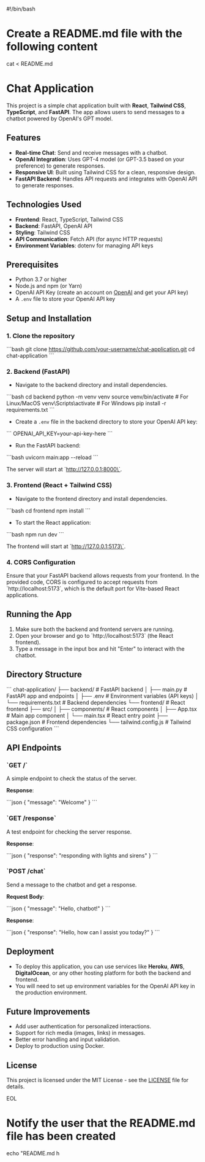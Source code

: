 #!/bin/bash

# Create a README.md file with the following content

cat <<EOL > README.md
# Chat Application

This project is a simple chat application built with **React**, **Tailwind CSS**, **TypeScript**, and **FastAPI**. The app allows users to send messages to a chatbot powered by OpenAI's GPT model.

## Features

- **Real-time Chat**: Send and receive messages with a chatbot.
- **OpenAI Integration**: Uses GPT-4 model (or GPT-3.5 based on your preference) to generate responses.
- **Responsive UI**: Built using Tailwind CSS for a clean, responsive design.
- **FastAPI Backend**: Handles API requests and integrates with OpenAI API to generate responses.

## Technologies Used

- **Frontend**: React, TypeScript, Tailwind CSS
- **Backend**: FastAPI, OpenAI API
- **Styling**: Tailwind CSS
- **API Communication**: Fetch API (for async HTTP requests)
- **Environment Variables**: dotenv for managing API keys

## Prerequisites

- Python 3.7 or higher
- Node.js and npm (or Yarn)
- OpenAI API Key (create an account on [OpenAI](https://beta.openai.com/signup/) and get your API key)
- A `.env` file to store your OpenAI API key

## Setup and Installation

### 1. Clone the repository

\`\`\`bash
git clone https://github.com/your-username/chat-application.git
cd chat-application
\`\`\`

### 2. Backend (FastAPI)

- Navigate to the backend directory and install dependencies.

\`\`\`bash
cd backend
python -m venv venv
source venv/bin/activate  # For Linux/MacOS
venv\\Scripts\\activate  # For Windows
pip install -r requirements.txt
\`\`\`

- Create a `.env` file in the backend directory to store your OpenAI API key:

\`\`\`
OPENAI_API_KEY=your-api-key-here
\`\`\`

- Run the FastAPI backend:

\`\`\`bash
uvicorn main:app --reload
\`\`\`

The server will start at \`http://127.0.0.1:8000\`.

### 3. Frontend (React + Tailwind CSS)

- Navigate to the frontend directory and install dependencies.

\`\`\`bash
cd frontend
npm install
\`\`\`

- To start the React application:

\`\`\`bash
npm run dev
\`\`\`

The frontend will start at \`http://127.0.0.1:5173\`.

### 4. CORS Configuration

Ensure that your FastAPI backend allows requests from your frontend. In the provided code, CORS is configured to accept requests from \`http://localhost:5173\`, which is the default port for Vite-based React applications.

## Running the App

1. Make sure both the backend and frontend servers are running.
2. Open your browser and go to \`http://localhost:5173\` (the React frontend).
3. Type a message in the input box and hit "Enter" to interact with the chatbot.

## Directory Structure

\`\`\`
chat-application/
├── backend/              # FastAPI backend
│   ├── main.py           # FastAPI app and endpoints
│   ├── .env              # Environment variables (API keys)
│   └── requirements.txt  # Backend dependencies
└── frontend/             # React frontend
    ├── src/
    │   ├── components/   # React components
    │   ├── App.tsx       # Main app component
    │   └── main.tsx      # React entry point
    ├── package.json      # Frontend dependencies
    └── tailwind.config.js # Tailwind CSS configuration
\`\`\`

## API Endpoints

### \`GET /\`

A simple endpoint to check the status of the server.

**Response**:

\`\`\`json
{
  "message": "Welcome"
}
\`\`\`

### \`GET /response\`

A test endpoint for checking the server response.

**Response**:

\`\`\`json
{
  "response": "responding with lights and sirens"
}
\`\`\`

### \`POST /chat\`

Send a message to the chatbot and get a response.

**Request Body**:

\`\`\`json
{
  "message": "Hello, chatbot!"
}
\`\`\`

**Response**:

\`\`\`json
{
  "response": "Hello, how can I assist you today?"
}
\`\`\`

## Deployment

- To deploy this application, you can use services like **Heroku**, **AWS**, **DigitalOcean**, or any other hosting platform for both the backend and frontend.
- You will need to set up environment variables for the OpenAI API key in the production environment.

## Future Improvements

- Add user authentication for personalized interactions.
- Support for rich media (images, links) in messages.
- Better error handling and input validation.
- Deploy to production using Docker.

## License

This project is licensed under the MIT License - see the [LICENSE](LICENSE) file for details.

EOL

# Notify the user that the README.md file has been created
echo "README.md h

